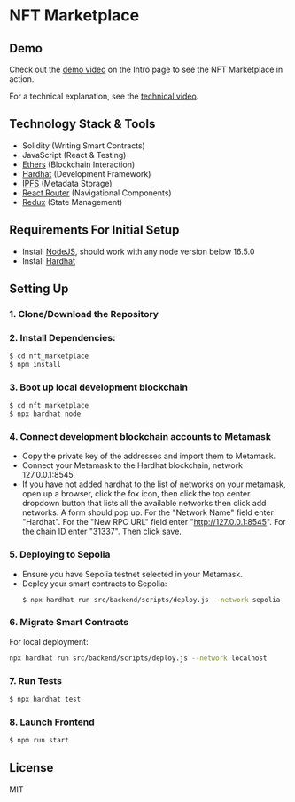 # NFT Marketplace

## Demo

Check out the [demo video](https://youtu.be/nIaH8G0XUhU) on the Intro page to see the NFT Marketplace in action.

For a technical explanation, see the [technical video](https://youtu.be/Ya4aLRYMHAI).

## Technology Stack & Tools

- Solidity (Writing Smart Contracts)
- JavaScript (React & Testing)
- [Ethers](https://docs.ethers.io/v5/) (Blockchain Interaction)
- [Hardhat](https://hardhat.org/) (Development Framework)
- [IPFS](https://ipfs.io/) (Metadata Storage)
- [React Router](https://v5.reactrouter.com/) (Navigational Components)
- [Redux](https://redux.js.org/) (State Management)

## Requirements For Initial Setup

- Install [NodeJS](https://nodejs.org/en/), should work with any node version below 16.5.0
- Install [Hardhat](https://hardhat.org/)

## Setting Up

### 1. Clone/Download the Repository

### 2. Install Dependencies:

```bash
$ cd nft_marketplace
$ npm install
```

### 3. Boot up local development blockchain

```bash
$ cd nft_marketplace
$ npx hardhat node
```

### 4. Connect development blockchain accounts to Metamask

- Copy the private key of the addresses and import them to Metamask.
- Connect your Metamask to the Hardhat blockchain, network 127.0.0.1:8545.
- If you have not added hardhat to the list of networks on your metamask, open up a browser, click the fox icon, then click the top center dropdown button that lists all the available networks then click add networks. A form should pop up. For the "Network Name" field enter "Hardhat". For the "New RPC URL" field enter "http://127.0.0.1:8545". For the chain ID enter "31337". Then click save.

### 5. Deploying to Sepolia

- Ensure you have Sepolia testnet selected in your Metamask.
- Deploy your smart contracts to Sepolia:
  ```bash
  $ npx hardhat run src/backend/scripts/deploy.js --network sepolia
  ```

### 6. Migrate Smart Contracts

For local deployment:

```bash
npx hardhat run src/backend/scripts/deploy.js --network localhost
```

### 7. Run Tests

```bash
$ npx hardhat test
```

### 8. Launch Frontend

```bash
$ npm run start
```

## License

MIT

